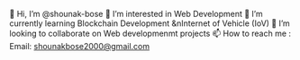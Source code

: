 👋 Hi, I’m @shounak-bose
👀 I’m interested in Web Development
🌱 I’m currently learning Blockchain Development &nInternet of Vehicle (IoV)
💞️ I’m looking to collaborate on Web developmenmt projects
📫 How to reach me : Email: shounakbose2000@gmail.com
